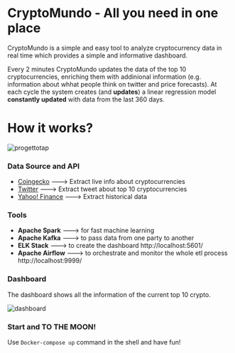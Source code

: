 # CryptoMundo - All you need in one place
CryptoMundo is a simple and easy tool to analyze cryptocurrency data in real time which provides a simple and informative dashboard.

Every 2 minutes CryptoMundo updates the data of the top 10 cryptocurrencies, enriching them with addinional information (e.g. information about whhat people think on twitter and price forecasts). At each cycle the system creates (and **updates**) a linear regression model **constantly updated** with data from the last 360 days.

# How it works?

![progettotap](https://user-images.githubusercontent.com/105871424/176013226-73938bf9-0047-4823-b590-ea8b4ace62f1.jpg)

### Data Source and API
  - [Coingecko](https://pypi.org/project/pycoingecko/) ---> Extract live info about cryptocurrencies
  - [Twitter](https://pypi.org/project/snscrape/) ---> Extract tweet about top 10 cryptocurrencies
  - [Yahoo! Finance](https://pypi.org/project/yfinance/) ---> Extract historical data
  
### Tools
  - **Apache Spark** ---> for fast machine learning
  - **Apache Kafka** ---> to pass data from one party to another
  - **ELK Stack** ---> to create the dashboard http://localhost:5601/
  - **Apache Airflow** ---> to orchestrate and monitor the whole etl process http://localhost:9999/
 
 ### Dashboard
 The dashboard shows all the information of the current top 10 crypto.
 
 ![dashboard](https://user-images.githubusercontent.com/105871424/176222280-bd6bb39f-bc67-4fa8-8b79-78417a9c8527.png)



### Start and TO THE MOON!

Use `Docker-compose up` command  in the shell and have fun!

